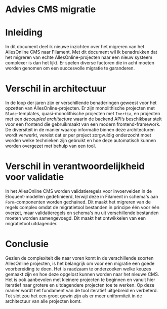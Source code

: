 # **Advies CMS migratie**

# Inleiding
In dit document deel ik nieuwe inzichten over het migreren van het AllesOnline CMS naar Filament. Met dit document wil ik benadrukken dat het migreren van echte AllesOnline-projecten naar een nieuw systeem complexer is dan het lijkt. Er spelen diverse factoren die in acht moeten worden genomen om een succesvolle migratie te garanderen.

# Verschil in architectuur
In de loop der jaren zijn er verschillende benaderingen geweest voor het opzetten van AllesOnline-projecten. Er zijn monolithische projecten met `Blade`-templates, quasi-monolithische projecten met `Inertia`, en projecten met een *decoupled architecture* waarin de backend API’s beschikbaar stelt voor een frontend die gebruikmaakt van een modern frontend-framework. De diversiteit in de manier waarop informatie binnen deze architecturen wordt verwerkt, vereist dat er per project zorgvuldig onderzocht moet worden welke technieken zijn gebruikt en hoe deze automatisch kunnen worden overgezet met behulp van een tool.

# Verschil in verantwoordelijkheid voor validatie
In het AllesOnline CMS worden validatieregels voor invoervelden in de Eloquent-modellen gedefinieerd, terwijl deze in Filament in schema's aan `Form`-componenten worden gechained. Dit maakt het migreren van de regels complex omdat de migratietool bestanden in principe één voor één overzet, maar validatieregels en schema's nu uit verschillende bestanden moeten worden samengevoegd. Dit maakt het ontwikkelen van een migratietool uitdagender.

# Conclusie
Gezien de complexiteit die naar voren komt in de verschillende soorten AllesOnline projecten, is het belangrijk om voor een migratie een goede voorbereiding te doen. Het is raadzaam te onderzoeken welke keuzes gemaakt zijn en hoe deze opgelost kunnen worden naar het nieuwe CMS. Het is ook aanbevolen met kleinere projecten te beginnen en vanuit hier iteratief naar grotere en uitdagendere projecten toe te werken. Op deze manier wordt het fundament van de tool iteratief uitgebreid en verbeterd. Tot slot zou het een groot gewin zijn als er meer uniformiteit in de architectuur van alle projecten komt.

